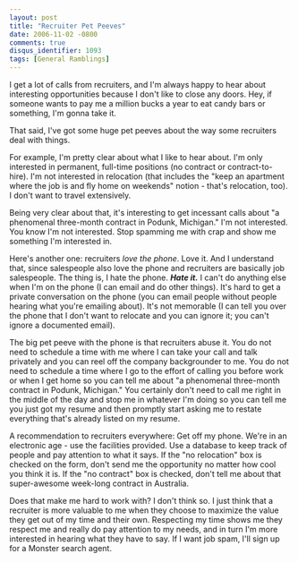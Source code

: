 ```yaml
---
layout: post
title: "Recruiter Pet Peeves"
date: 2006-11-02 -0800
comments: true
disqus_identifier: 1093
tags: [General Ramblings]
---
```

I get a lot of calls from recruiters, and I'm always happy to hear about
interesting opportunities because I don't like to close any doors. Hey,
if someone wants to pay me a million bucks a year to eat candy bars or
something, I'm gonna take it.
 
 That said, I've got some huge pet peeves about the way some recruiters
deal with things.
 
 For example, I'm pretty clear about what I like to hear about. I'm only
interested in permanent, full-time positions (no contract or
contract-to-hire). I'm not interested in relocation (that includes the
"keep an apartment where the job is and fly home on weekends" notion -
that's relocation, too). I don't want to travel extensively.
 
 Being very clear about that, it's interesting to get incessant calls
about "a phenomenal three-month contract in Podunk, Michigan." I'm not
interested. You know I'm not interested. Stop spamming me with crap and
show me something I'm interested in.
 
 Here's another one: recruiters *love the phone*. Love it. And I
understand that, since salespeople also love the phone and recruiters
are basically job salespeople. The thing is, I hate the phone. ***Hate
it.*** I can't do anything else when I'm on the phone (I can email and
do other things). It's hard to get a private conversation on the phone
(you can email people without people hearing what you're emailing
about). It's not memorable (I can tell you over the phone that I don't
want to relocate and you can ignore it; you can't ignore a documented
email).
 
 The big pet peeve with the phone is that recruiters abuse it. You do
not need to schedule a time with me where I can take your call and talk
privately and you can reel off the company backgrounder to me. You do
not need to schedule a time where I go to the effort of calling you
before work or when I get home so you can tell me about "a phenomenal
three-month contract in Podunk, Michigan." You certainly don't need to
call me right in the middle of the day and stop me in whatever I'm doing
so you can tell me you just got my resume and then promptly start asking
me to restate everything that's already listed on my resume.
 
 A recommendation to recruiters everywhere: Get off my phone. We're in
an electronic age - use the facilities provided. Use a database to keep
track of people and pay attention to what it says. If the "no
relocation" box is checked on the form, don't send me the opportunity no
matter how cool you think it is. If the "no contract" box is checked,
don't tell me about that super-awesome week-long contract in Australia.
 
 Does that make me hard to work with? I don't think so. I just think
that a recruiter is more valuable to me when they choose to maximize the
value they get out of my time and their own. Respecting my time shows me
they respect me and really do pay attention to my needs, and in turn I'm
more interested in hearing what they have to say. If I want job spam,
I'll sign up for a Monster search agent.
